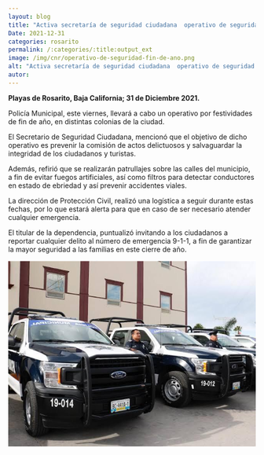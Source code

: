 ```yaml
---
layout: blog
title: "Activa secretaría de seguridad ciudadana  operativo de seguridad  de fin de año"
Date: 2021-12-31
categories: rosarito
permalink: /:categories/:title:output_ext
image: /img/cnr/operativo-de-seguridad-fin-de-ano.png
alt: "Activa secretaría de seguridad ciudadana  operativo de seguridad  de fin de año "
autor:
---
```


**Playas de Rosarito, Baja California; 31 de Diciembre 2021.** 

Policía Municipal, este viernes, llevará a cabo un operativo por festividades de fin de año, en distintas colonias de la ciudad.

El Secretario de Seguridad Ciudadana, mencionó que el objetivo  de dicho operativo es  prevenir la comisión de actos delictuosos y salvaguardar la integridad de los ciudadanos   y turistas.

Además, refirió que se realizarán patrullajes sobre las calles del municipio,  a fin de evitar fuegos artificiales, así como filtros para detectar conductores en estado de ebriedad y así prevenir accidentes viales. 

La dirección de Protección Civil, realizó una logística  a seguir durante estas fechas, por lo que estará alerta para que en caso de ser necesario atender cualquier emergencia.

El titular de la dependencia, puntualizó invitando a los ciudadanos a reportar cualquier delito al número de emergencia 9-1-1,  a fin de garantizar la mayor seguridad a las familias en este cierre de año.

<div id="carouselExampleSlidesOnly" class="carousel slide" data-ride="carousel">
  <div class="carousel-inner">
    <div class="carousel-item active">
       <img class="d-block w-100" src="/img/cnr/operativo-de-seguridad-fin-de-ano.png" loading="lazy"  alt="Activa secretaría de seguridad ciudadana  operativo de seguridad  de fin de año">
    </div>
  </div>
</div>